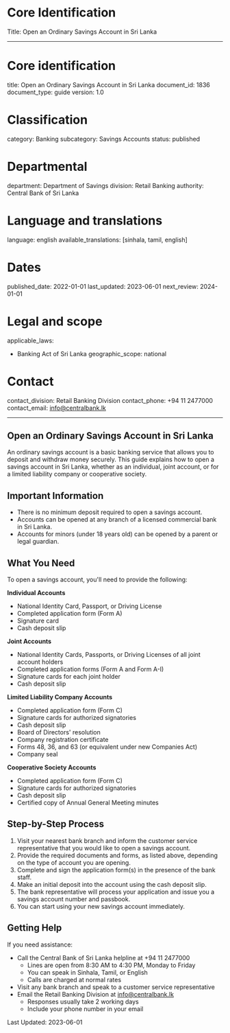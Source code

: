 # Core Identification
Title: Open an Ordinary Savings Account in Sri Lanka

---
# Core identification
title: Open an Ordinary Savings Account in Sri Lanka
document_id: 1836
document_type: guide
version: 1.0

# Classification
category: Banking
subcategory: Savings Accounts
status: published

# Departmental
department: Department of Savings
division: Retail Banking
authority: Central Bank of Sri Lanka

# Language and translations
language: english
available_translations: [sinhala, tamil, english]

# Dates
published_date: 2022-01-01
last_updated: 2023-06-01
next_review: 2024-01-01

# Legal and scope
applicable_laws:
 - Banking Act of Sri Lanka
geographic_scope: national

# Contact
contact_division: Retail Banking Division
contact_phone: +94 11 2477000
contact_email: info@centralbank.lk

---

## Open an Ordinary Savings Account in Sri Lanka

An ordinary savings account is a basic banking service that allows you to deposit and withdraw money securely. This guide explains how to open a savings account in Sri Lanka, whether as an individual, joint account, or for a limited liability company or cooperative society.

## Important Information

- There is no minimum deposit required to open a savings account.
- Accounts can be opened at any branch of a licensed commercial bank in Sri Lanka.
- Accounts for minors (under 18 years old) can be opened by a parent or legal guardian.

## What You Need

To open a savings account, you'll need to provide the following:

**Individual Accounts**
- National Identity Card, Passport, or Driving License
- Completed application form (Form A)
- Signature card
- Cash deposit slip

**Joint Accounts**
- National Identity Cards, Passports, or Driving Licenses of all joint account holders
- Completed application forms (Form A and Form A-I)
- Signature cards for each joint holder
- Cash deposit slip

**Limited Liability Company Accounts**
- Completed application form (Form C)
- Signature cards for authorized signatories
- Cash deposit slip
- Board of Directors' resolution
- Company registration certificate
- Forms 48, 36, and 63 (or equivalent under new Companies Act)
- Company seal

**Cooperative Society Accounts**
- Completed application form (Form C)
- Signature cards for authorized signatories
- Cash deposit slip
- Certified copy of Annual General Meeting minutes

## Step-by-Step Process

1. Visit your nearest bank branch and inform the customer service representative that you would like to open a savings account.
2. Provide the required documents and forms, as listed above, depending on the type of account you are opening.
3. Complete and sign the application form(s) in the presence of the bank staff.
4. Make an initial deposit into the account using the cash deposit slip.
5. The bank representative will process your application and issue you a savings account number and passbook.
6. You can start using your new savings account immediately.

## Getting Help

If you need assistance:

- Call the Central Bank of Sri Lanka helpline at +94 11 2477000
    - Lines are open from 8:30 AM to 4:30 PM, Monday to Friday
    - You can speak in Sinhala, Tamil, or English
    - Calls are charged at normal rates
- Visit any bank branch and speak to a customer service representative
- Email the Retail Banking Division at info@centralbank.lk
    - Responses usually take 2 working days
    - Include your phone number in your email

Last Updated: 2023-06-01